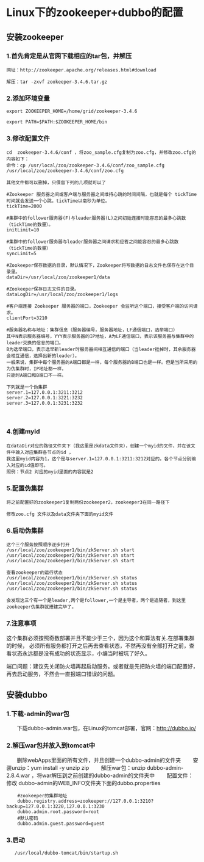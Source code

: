 # Linux下的zookeeper+dubbo的配置

## 安装zookeeper
### 1.首先肯定是从官网下载相应的tar包，并解压
    网址：http://zookeeper.apache.org/releases.html#download
    
    解压：tar -zxvf zookeeper-3.4.6.tar.gz
### 2.添加环境变量

    export ZOOKEEPER_HOME=/home/grid/zookeeper-3.4.6
    
    export PATH=$PATH:$ZOOKEEPER_HOME/bin
    
### 3.修改配置文件

    cd  zookeeper-3.4.6/conf ，将zoo_sample.cfg复制为zoo.cfg，并修改zoo.cfg的内容如下：
    命令：cp /usr/local/zoo/zookeeper-3.4.6/conf/zoo_sample.cfg /usr/local/zoo/zookeeper-3.4.6/conf/zoo.cfg
    
    其他文件都可以删掉，只保留下列的几项就可以了
    
    #Zookeeper 服务器之间或客户端与服务器之间维持心跳的时间间隔，也就是每个 tickTime 时间就会发送一个心跳。tickTime以毫秒为单位。
    tickTime=2000 
    
    #集群中的follower服务器(F)与leader服务器(L)之间初始连接时能容忍的最多心跳数（tickTime的数量）。
    initLimit=10 
    
    #集群中的follower服务器与leader服务器之间请求和应答之间能容忍的最多心跳数（tickTime的数量）
    syncLimit=5 
    
    #Zookeeper保存数据的目录，默认情况下，Zookeeper将写数据的日志文件也保存在这个目录里。
    dataDir=/usr/local/zoo/zookeeper1/data 
    
    #Zookeeper保存日志文件的目录。
    dataLogDir=/usr/local/zoo/zookeeper1/logs 
    
    #客户端连接 Zookeeper 服务器的端口，Zookeeper 会监听这个端口，接受客户端的访问请求。
    clientPort=3210 
    
    #服务器名称与地址：集群信息（服务器编号，服务器地址，LF通信端口，选举端口）
    其中N表示服务器编号，YYY表示服务器的IP地址，A为LF通信端口，表示该服务器与集群中的leader交换的信息的端口。
    B为选举端口，表示选举新leader时服务器间相互通信的端口（当leader挂掉时，其余服务器会相互通信，选择出新的leader）。
    一般来说，集群中每个服务器的A端口都是一样，每个服务器的B端口也是一样。但是当所采用的为伪集群时，IP地址都一样，
    只能时A端口和B端口不一样。
    
    下列就是一个伪集群 
    server.1=127.0.0.1:3211:3212
    server.2=127.0.0.1:3221:3232
    server.3=127.0.0.1:3231:3232
    
### 4.创建myid 
    在dataDir对应的路径文件夹下（我这里是zkdata文件夹），创建一个myid的文件，并在该文件中输入对应集群各节点的id ，
    我这里myid内容为1，这个是与server.1=127.0.0.1:3211:3212对应的。各个节点分别输入对应的id值即可。 
    照例：节点2 对应的myid里面的内容就是2
    
### 5.配置伪集群 
    将之前配置好的zookeeper1复制两份zookeeper2，zookeeper3在同一路径下 
    
    修改zoo.cfg 文件以及data文件夹下面的myid文件
    
### 6.启动伪集群

    这个三个服务按照顺序逐步打开
    /usr/local/zoo/zookeeper1/bin/zkServer.sh start
    /usr/local/zoo/zookeeper2/bin/zkServer.sh start
    /usr/local/zoo/zookeeper3/bin/zkServer.sh start
    
    查看zookeeper的运行状态
    /usr/local/zoo/zookeeper1/bin/zkServer.sh status
    /usr/local/zoo/zookeeper2/bin/zkServer.sh status
    /usr/local/zoo/zookeeper3/bin/zkServer.sh status
    
    会发现这三个有一个是leader,两个是follower,一个是主导者，两个是追随者，到这里zookeeper伪集群就搭建完毕了。
   
 ### 7.注意事项
   这个集群必须按照奇数部署并且不能少于三个，因为这个和算法有关.在部署集群的时候，
   必须所有服务都打开之后再去查看状态，不然再没有全部打开之前，查看状态永远都是没有成功的状态显示，小编当时被坑了好久。
   
   端口问题：建议先关闭防火墙再起启动服务。或者就是先把防火墙的端口配置好，再去启动服务，不然会一直报端口错误的问题。
 
 ## 安装dubbo
 
 ### 1.下载-admin的war包
        下载dubbo-admin.war包，在Linux的tomcat部署，官网：http://dubbo.io/
 ### 2.解压war包并放入到tomcat中
        删除webApps里面的所有文件，并且创建一个dubbo-admin的文件夹
        安装unzip：yum install -y unzip zip
        解压war包：unzip dubbo-admin-2.8.4.war ，将war解压到之前创建的dubbo-admin的文件夹中
        配置文件：修改 dubbo-admin的WEB_INFO文件夹下面的dubbo.properties

        #zookeeper的集群地址
        dubbo.registry.address=zookeeper://127.0.0.1:3210?backup=127.0.0.1:3220,127.0.0.1:3230
        dubbo.admin.root.password=root
        #默认密码
        dubbo.admin.guest.password=guest
 ### 3.启动
       /usr/local/dubbo-tomcat/bin/startup.sh 


